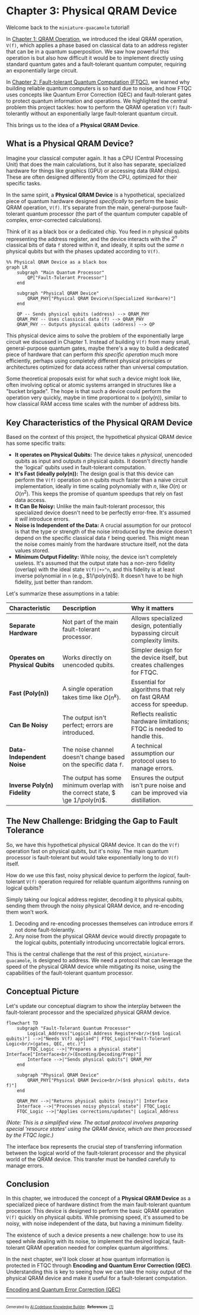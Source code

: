 # Chapter 3: Physical QRAM Device

Welcome back to the `miniature-guacamole` tutorial!

In [Chapter 1: QRAM Operation](01_qram_operation_.md), we introduced the ideal QRAM operation, `V(f)`, which applies a phase based on classical data to an address register that can be in a quantum superposition. We saw how powerful this operation is but also how difficult it would be to implement directly using standard quantum gates and a fault-tolerant quantum computer, requiring an exponentially large circuit.

In [Chapter 2: Fault-tolerant Quantum Computation (FTQC)](02_fault_tolerant_quantum_computation__ftqc__.md), we learned why building reliable quantum computers is so hard due to noise, and how FTQC uses concepts like Quantum Error Correction (QEC) and fault-tolerant gates to protect quantum information and operations. We highlighted the central problem this project tackles: how to perform the QRAM operation `V(f)` fault-tolerantly without an exponentially large fault-tolerant quantum circuit.

This brings us to the idea of a **Physical QRAM Device**.

## What is a Physical QRAM Device?

Imagine your classical computer again. It has a CPU (Central Processing Unit) that does the main calculations, but it also has separate, specialized hardware for things like graphics (GPU) or accessing data (RAM chips). These are often designed differently from the CPU, optimized for their specific tasks.

In the same spirit, a **Physical QRAM Device** is a hypothetical, specialized piece of quantum hardware designed _specifically_ to perform the basic QRAM operation, `V(f)`. It's separate from the main, general-purpose fault-tolerant quantum processor (the part of the quantum computer capable of complex, error-corrected calculations).

Think of it as a black box or a dedicated chip. You feed in $n$ physical qubits representing the address register, and the device interacts with the $2^n$ classical bits of data `f` stored within it, and ideally, it spits out the _same_ $n$ physical qubits but with the phases updated according to `V(f)`.

```mermaid
%% Physical QRAM Device as a black box
graph LR
    subgraph "Main Quantum Processor"
        QP["Fault-Tolerant Processor"]
    end

    subgraph "Physical QRAM Device"
        QRAM_PHY["Physical QRAM Device\n(Specialized Hardware)"]
    end

    QP -- Sends physical qubits (address) --> QRAM_PHY
    QRAM_PHY -- Uses classical data (f) --> QRAM_PHY
    QRAM_PHY -- Outputs physical qubits (address) --> QP
```

This physical device aims to solve the problem of the exponentially large circuit we discussed in Chapter 1. Instead of building `V(f)` from many small, general-purpose quantum gates, maybe there's a way to build a dedicated piece of hardware that can perform _this specific operation_ much more efficiently, perhaps using completely different physical principles or architectures optimized for data access rather than universal computation.

Some theoretical proposals exist for what such a device might look like, often involving optical or atomic systems arranged in structures like a "bucket brigade". The hope is that such a device could perform the operation very quickly, maybe in time proportional to `n` (poly(n)), similar to how classical RAM access time scales with the number of address bits.

## Key Characteristics of the Physical QRAM Device

Based on the context of this project, the hypothetical physical QRAM device has some specific traits:

- **It operates on Physical Qubits:** The device takes $n$ _physical_, unencoded qubits as input and outputs $n$ physical qubits. It doesn't directly handle the 'logical' qubits used in fault-tolerant computation.
- **It's Fast (ideally poly(n)):** The design goal is that this device can perform the `V(f)` operation on $n$ qubits much faster than a naive circuit implementation, ideally in time scaling polynomially with $n$, like $O(n)$ or $O(n^2)$. This keeps the promise of quantum speedups that rely on fast data access.
- **It Can Be Noisy:** Unlike the main fault-tolerant processor, this specialized device doesn't need to be perfectly error-free. It's assumed it _will_ introduce errors.
- **Noise is Independent of the Data:** A crucial assumption for our protocol is that the type or strength of the noise introduced by the device doesn't depend on the specific classical data `f` being queried. This might mean the noise comes mainly from the hardware structure itself, not the data values stored.
- **Minimum Output Fidelity:** While noisy, the device isn't completely useless. It's assumed that the output state has a non-zero fidelity (overlap) with the ideal state `V(f)|+>^n`, and this fidelity is at least inverse polynomial in `n` (e.g., $1/\poly(n)$). It doesn't have to be high fidelity, just better than random.

Let's summarize these assumptions in a table:

| Characteristic                  | Description                                                                    | Why it matters                                                              |
| :------------------------------ | :----------------------------------------------------------------------------- | :-------------------------------------------------------------------------- |
| **Separate Hardware**           | Not part of the main fault-tolerant processor.                                 | Allows specialized design, potentially bypassing circuit complexity limits. |
| **Operates on Physical Qubits** | Works directly on unencoded qubits.                                            | Simpler design for the device itself, but creates challenges for FTQC.      |
| **Fast (Poly(n))**              | A single operation takes time like $O(n^k)$.                                   | Essential for algorithms that rely on fast QRAM access for speedup.         |
| **Can Be Noisy**                | The output isn't perfect; errors are introduced.                               | Reflects realistic hardware limitations; FTQC is needed to handle this.     |
| **Data-Independent Noise**      | The noise channel doesn't change based on the specific data `f`.               | A technical assumption our protocol uses to manage errors.                  |
| **Inverse Poly(n) Fidelity**    | The output has some minimum overlap with the correct state, $ \ge 1/\poly(n)$. | Ensures the output isn't pure noise and can be improved via distillation.   |

## The New Challenge: Bridging the Gap to Fault Tolerance

So, we have this hypothetical physical QRAM device. It can do the `V(f)` operation fast on physical qubits, but it's noisy. The main quantum processor is fault-tolerant but would take exponentially long to do `V(f)` itself.

How do we use this fast, noisy physical device to perform the _logical_, fault-tolerant `V(f)` operation required for reliable quantum algorithms running on logical qubits?

Simply taking our logical address register, decoding it to physical qubits, sending them through the noisy physical QRAM device, and re-encoding them won't work.

1.  Decoding and re-encoding processes themselves can introduce errors if not done fault-tolerantly.
2.  Any noise from the physical QRAM device would directly propagate to the logical qubits, potentially introducing uncorrectable logical errors.

This is the central challenge that the rest of this project, `miniature-guacamole`, is designed to address. We need a protocol that can leverage the speed of the physical QRAM device while mitigating its noise, using the capabilities of the fault-tolerant quantum processor.

## Conceptual Picture

Let's update our conceptual diagram to show the interplay between the fault-tolerant processor and the specialized physical QRAM device.

```mermaid
flowchart TD
    subgraph "Fault-Tolerant Quantum Processor"
        Logical_Address["Logical Address Register<br/>($n$ logical qubits)"] -->|"Needs V(f) applied"| FTQC_Logic["Fault-Tolerant Logic<br/>(gates, QEC, etc.)"]
        FTQC_Logic -->|"Prepares a physical state"| Interface["Interface<br/>(Encoding/Decoding/Prep)"]
        Interface -->|"Sends physical qubits"| QRAM_PHY
    end

    subgraph "Physical QRAM Device"
        QRAM_PHY["Physical QRAM Device<br/>($n$ physical qubits, data f)"]
    end

    QRAM_PHY -->|"Returns physical qubits (noisy)"| Interface
    Interface -->|"Processes noisy physical state"| FTQC_Logic
    FTQC_Logic -->|"Applies corrections/updates"| Logical_Address
```

_(Note: This is a simplified view. The actual protocol involves preparing special 'resource states' using the QRAM device, which are then processed by the FTQC logic.)_

The interface box represents the crucial step of transferring information between the logical world of the fault-tolerant processor and the physical world of the QRAM device. This transfer must be handled carefully to manage errors.

## Conclusion

In this chapter, we introduced the concept of a **Physical QRAM Device** as a specialized piece of hardware distinct from the main fault-tolerant quantum processor. This device is designed to perform the basic QRAM operation `V(f)` quickly on physical qubits. While promising speed, it's assumed to be noisy, with noise independent of the data, but having a minimum fidelity.

The existence of such a device presents a new challenge: how to use its speed while dealing with its noise, to implement the desired logical, fault-tolerant QRAM operation needed for complex quantum algorithms.

In the next chapter, we'll look closer at how quantum information is protected in FTQC through **Encoding and Quantum Error Correction (QEC)**. Understanding this is key to seeing how we can take the noisy output of the physical QRAM device and make it useful for a fault-tolerant computation.

[Encoding and Quantum Error Correction (QEC)](04_encoding_and_quantum_error_correction__qec__.md)

---

<sub><sup>Generated by [AI Codebase Knowledge Builder](https://github.com/The-Pocket/Tutorial-Codebase-Knowledge).</sup></sub> <sub><sup>**References**: [[1]](https://github.com/BorissovAnton/miniature-guacamole/blob/561cc0eae83fae19829c1a65c3478067f59cdeef/main.tex)</sup></sub>
